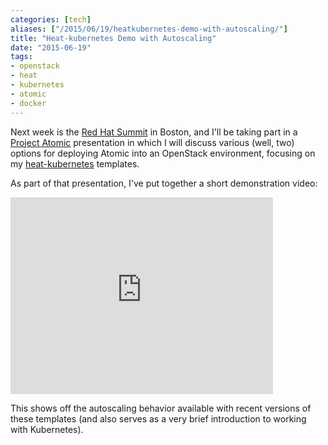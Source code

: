 ```yaml
---
categories: [tech]
aliases: ["/2015/06/19/heatkubernetes-demo-with-autoscaling/"]
title: "Heat-kubernetes Demo with Autoscaling"
date: "2015-06-19"
tags:
- openstack
- heat
- kubernetes
- atomic
- docker
---
```


Next week is the [Red Hat Summit][] in Boston, and I'll be taking part
in a [Project Atomic][] presentation in which I will discuss various
(well, two) options for deploying Atomic into an OpenStack
environment, focusing on my [heat-kubernetes][] templates.

[red hat summit]: http://www.redhat.com/summit/
[project atomic]: http://www.projectatomic.io/
[heat-kubernetes]: https://github.com/projectatomic/heat-kubernetes/

As part of that presentation, I've put together a short demonstration video:

<iframe width="420" height="315" src="https://www.youtube.com/embed/tS5X0qi04ZU" frameborder="0" allowfullscreen></iframe>

This shows off the autoscaling behavior available with recent versions
of these templates (and also serves as a very brief introduction to
working with Kubernetes).

